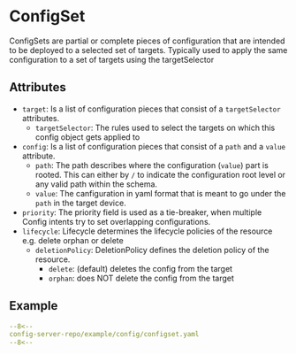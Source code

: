 # ConfigSet
ConfigSets are partial or complete pieces of configuration that are intended to be deployed to a selected set of targets. Typically used to apply the same configuration to a set of targets using the targetSelector

## Attributes

* `target`: Is a list of configuration pieces that consist of a `targetSelector` attributes.
    * `targetSelector`: The rules used to select the targets on which this config object gets applied to
* `config`: Is a list of configuration pieces that consist of a `path` and a `value` attribute.
    * `path`: The path describes where the configuration (`value`) part is rooted. This can either by `/` to indicate the configuration root level or any valid path within the schema.
    * `value`: The canfiguration in yaml format that is meant to go under the `path` in the target device.
* `priority`: The priority field is used as a tie-breaker, when multiple Config intents try to set overlapping configurations.
* `lifecycle`: Lifecycle determines the lifecycle policies of the resource e.g. delete orphan or delete
    * `deletionPolicy`: DeletionPolicy defines the deletion policy of the resource.  
        * `delete`: (default) deletes the config from the target
        * `orphan`: does NOT delete the config from the target

## Example

```yaml
--8<--
config-server-repo/example/config/configset.yaml
--8<--
```